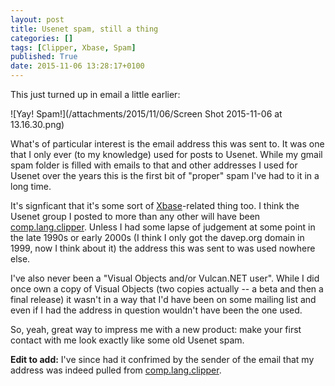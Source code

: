 ```yaml
---
layout: post
title: Usenet spam, still a thing
categories: []
tags: [Clipper, Xbase, Spam]
published: True
date: 2015-11-06 13:28:17+0100
---
```


This just turned up in email a little earlier:

![Yay! Spam!](/attachments/2015/11/06/Screen Shot 2015-11-06 at 13.16.30.png)

What's of particular interest is the email address this was sent to. It was
one that I only ever (to my knowledge) used for posts to Usenet. While my
gmail spam folder is filled with emails to that and other addresses I used
for Usenet over the years this is the first bit of "proper" spam I've had
to it in a long time.

It's signficant that it's some sort of [Xbase](https://en.wikipedia.org/wiki/XBase)-related
thing too. I think the Usenet group I posted to more than any other will have
been [comp.lang.clipper](news:comp.lang.clipper). Unless I had some lapse of
judgement at some point in the late 1990s or early 2000s (I think I only got
the davep.org domain in 1999, now I think about it) the address this was sent
to was used nowhere else.

I've also never been a "Visual Objects and/or Vulcan.NET user". While I did
once own a copy of Visual Objects (two copies actually -- a beta and then a
final release) it wasn't in a way that I'd have been on some mailing list and
even if I had the address in question wouldn't have been the one used.

So, yeah, great way to impress me with a new product: make your first contact
with me look exactly like some old Usenet spam.

**Edit to add:** I've since had it confrimed by the sender of the email that
my address was indeed pulled from [comp.lang.clipper](news:comp.lang.clipper).